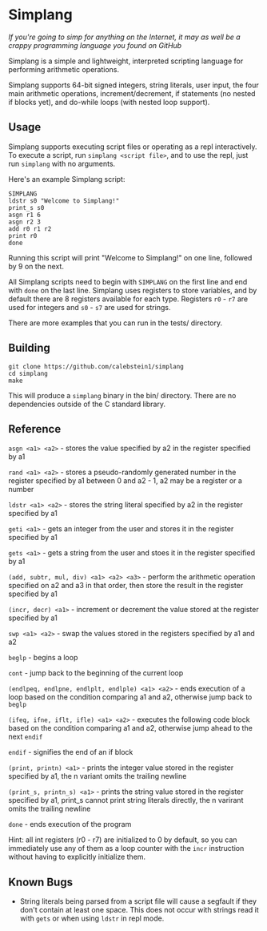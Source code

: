 # Simplang

_If you're going to simp for anything on the Internet, it may as well be a crappy programming language you found on GitHub_

Simplang is a simple and lightweight, interpreted scripting language for performing arithmetic operations.

Simplang supports 64-bit signed integers, string literals, user input, the four main arithmetic operations, increment/decrement, if statements (no nested if blocks yet), and do-while loops (with nested loop support).

## Usage

Simplang supports executing script files or operating as a repl interactively.
To execute a script, run `simplang <script file>`, and to use the repl, just run `simplang` with no arguments.

Here's an example Simplang script:

```
SIMPLANG
ldstr s0 "Welcome to Simplang!"
print_s s0
asgn r1 6
asgn r2 3
add r0 r1 r2
print r0
done
```

Running this script will print "Welcome to Simplang!" on one line, followed by 9 on the next.

All Simplang scripts need to begin with `SIMPLANG` on the first line and end with `done` on the last line.
Simplang uses registers to store variables, and by default there are 8 registers available for each type.
Registers `r0` - `r7` are used for integers and `s0` - `s7` are used for strings.

There are more examples that you can run in the tests/ directory.

## Building

```
git clone https://github.com/calebstein1/simplang
cd simplang
make
```

This will produce a `simplang` binary in the bin/ directory.
There are no dependencies outside of the C standard library.

## Reference

`asgn <a1> <a2>` - stores the value specified by a2 in the register specified by a1

`rand <a1> <a2>` - stores a pseudo-randomly generated number in the register specified by a1 between 0 and a2 - 1, a2 may be a register or a number

`ldstr <a1> <a2>` - stores the string literal specified by a2 in the register specified by a1

`geti <a1>` - gets an integer from the user and stores it in the register specified by a1

`gets <a1>` - gets a string from the user and stoes it in the register specified by a1

`(add, subtr, mul, div) <a1> <a2> <a3>` - perform the arithmetic operation specified on a2 and a3 in that order, then store the result in the register specified by a1

`(incr, decr) <a1>` - increment or decrement the value stored at the register specified by a1

`swp <a1> <a2>` - swap the values stored in the registers specified by a1 and a2

`beglp` - begins a loop

`cont` - jump back to the beginning of the current loop

`(endlpeq, endlpne, endlplt, endlple) <a1> <a2>` - ends execution of a loop based on the condition comparing a1 and a2, otherwise jump back to `beglp`

`(ifeq, ifne, iflt, ifle) <a1> <a2>` - executes the following code block based on the condition comparing a1 and a2, otherwise jump ahead to the next `endif`

`endif` - signifies the end of an if block

`(print, printn) <a1>` - prints the integer value stored in the register specified by a1, the n variant omits the trailing newline

`(print_s, printn_s) <a1>` - prints the string value stored in the register specified by a1, print_s cannot print string literals directly, the n varirant omits the trailing newline

`done` - ends execution of the program

Hint: all int registers (r0 - r7) are initialized to 0 by default, so you can immediately use any of them as a loop counter with the `incr` instruction without having to explicitly initialize them.

## Known Bugs

- String literals being parsed from a script file will cause a segfault if they don't contain at least one space. This does not occur with strings read it with `gets` or when using `ldstr` in repl mode.
